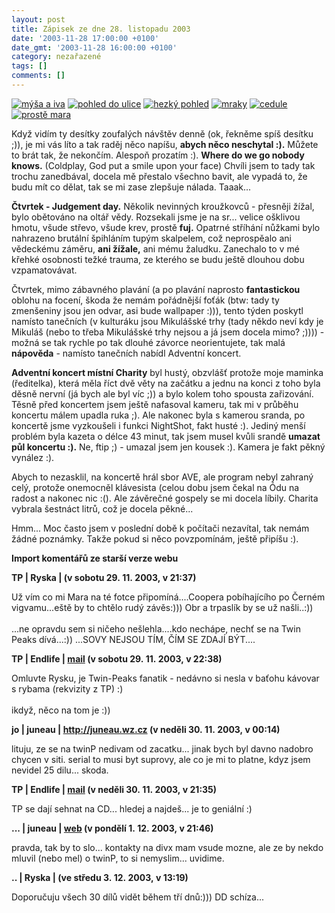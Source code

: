 ```yaml
---
layout: post
title: Zápisek ze dne 28. listopadu 2003
date: '2003-11-28 17:00:00 +0100'
date_gmt: '2003-11-28 16:00:00 +0100'
category: nezařazené
tags: []
comments: []
---
```

<div >  <a href="%base_url%/assets/old-images/mysaaiva.jpg"><img alt="mýša a iva" src="%base_url%/assets/old-images/mysaaiva.jpg"></a>  <a href="%base_url%/assets/old-images/smetanka.jpg"><img alt="pohled do ulice" src="%base_url%/assets/old-images/smetanka.jpg"></a>  <a href="%base_url%/assets/old-images/hornak.jpg"><img alt="hezký pohled" src="%base_url%/assets/old-images/hornak.jpg"></a>  <a href="%base_url%/assets/old-images/mraky.jpg"><img alt="mraky" src="%base_url%/assets/old-images/mraky.jpg"></a>  <a href="%base_url%/assets/old-images/cedule.jpg"><img alt="cedule" src="%base_url%/assets/old-images/cedule.jpg"></a>  <a href="%base_url%/assets/old-images/mara4.jpg"><img alt="prostě mara" src="%base_url%/assets/old-images/mara4.jpg"></a>  </div>
<p>Když vidím ty desítky zoufalých návštěv denně (ok, řekněme spíš desítku ;)), je mi vás  líto a tak raděj něco napíšu, <strong>abych něco neschytal :).</strong> Můžete to brát tak, že nekončím.  Alespoň prozatím :). <strong>Where do we go nobody knows.</strong> (Coldplay, God put a smile upon your face)  Chvíli jsem to tady tak trochu zanedbával, docela mě přestalo všechno bavit,  ale vypadá to, že budu mít co dělat, tak se mi zase zlepšuje nálada. Taaak...</p>
<p><strong>Čtvrtek - Judgement day.</strong> Několik nevinných kroužkovců - přesněji žížal, bylo obětováno na  oltář vědy. Rozsekali jsme je na sr... velice ošklivou hmotu, všude střevo, všude krev, prostě  <strong>fuj.</strong> Opatrné stříhání nůžkami bylo nahrazeno brutální špihláním tupým skalpelem, což neprospěalo  ani vědeckému záměru, <strong>ani žížale,</strong> ani mému žaludku. Zanechalo to v mé křehké osobnosti težké trauma,  ze kterého se budu ještě dlouhou dobu vzpamatovávat.</p>
<p>Čtvrtek, mimo zábavného plavání (a po plavání naprosto <strong>fantastickou</strong> oblohu na focení,  škoda že nemám pořádnější foťák (btw: tady ty zmenšeniny jsou jen odvar, asi bude wallpaper :))),  tento týden poskytl namísto tanečních (v kulturáku jsou Mikulášské  trhy (tady někdo neví kdy je Mikuláš (nebo to třeba Mikulášské trhy nejsou a já jsem docela mimo? ;)))) -  možná se tak rychle  po tak dlouhé závorce neorientujete, tak malá <strong>nápověda</strong> - namísto tanečních nabídl Adventní koncert.</p>
<p><strong>Adventní koncert místní Charity</strong> byl hustý, obzvlášť protože moje maminka (ředitelka), která měla říct dvě věty  na začátku a jednu na konci z toho byla děsně nervní (já bych ale byl víc ;)) a bylo kolem toho spousta  zařizování. Těsně před koncertem jsem ještě nafasoval kameru, tak mi v průběhu koncertu málem upadla  ruka ;). Ale nakonec byla s kamerou sranda, po koncertě jsme vyzkoušeli i funkci NightShot, fakt husté :).  Jediný menší problém byla kazeta o délce 43 minut, tak jsem musel kvůli srandě <strong>umazat půl koncertu :).</strong>  Ne, ftip ;) - umazal jsem jen kousek :). Kamera je fakt pěkný vynález :).</p>
<p>Abych to nezasklil, na koncertě hrál sbor AVE, ale program nebyl zahraný celý, protože onemocněl  klávesista (celou dobu jsem čekal na Ódu na radost a nakonec nic :(). Ale závěrečné gospely se mi docela  líbily. Charita vybrala šestnáct litrů, což je docela pěkné...</p>
<p>Hmm... Moc často jsem v poslední době k počítači nezavítal, tak nemám žádné poznámky. Takže pokud si něco  povzpomínám, ještě připíšu :).</p>
<div class="import-komentaru">
<p><strong>Import komentářů ze starší verze webu</strong></p>
<div class="comment">
<p style="font-weight:bold"><span class="compredmet">TP</span> | <span class="comname">Ryska</span> | (v&nbsp;sobotu&nbsp;29.&nbsp;11.&nbsp;2003,&nbsp;v&nbsp;21:37)</p>
<p>Už vím co mi Mara na té fotce připomíná....Coopera pobíhajícího po Černém vigvamu...eště by to chtělo rudý závěs:))) Obr a trpaslík by se už našli..:)) <br>  <br> ...ne opravdu sem si ničeho nešlehla....kdo nechápe, nechť se na Twin Peaks dívá...:)) ...SOVY NEJSOU TÍM, ČÍM SE ZDAJÍ BÝT.... </p>
</div>
<div class="comment">
<p style="font-weight:bold"><span class="compredmet">TP</span> | <span class="comname">Endlife</span> |  <a href="mailto:jan.martinek@post.cz">mail</a> (v&nbsp;sobotu&nbsp;29.&nbsp;11.&nbsp;2003,&nbsp;v&nbsp;22:38)</p>
<p>Omluvte Rysku, je Twin-Peaks fanatik - nedávno si nesla v baťohu kávovar s rybama (rekvizity z TP) :) <br>  <br> ikdyž, něco na tom je :)) </p>
</div>
<div class="comment">
<p style="font-weight:bold"><span class="compredmet">jo</span> | <span class="comname">juneau</span> |  <a href="http://juneau.wz.cz">http://juneau.wz.cz</a> (v&nbsp;neděli&nbsp;30.&nbsp;11.&nbsp;2003,&nbsp;v&nbsp;00:14)</p>
<p>lituju, ze se na twinP nedivam od zacatku... jinak bych byl davno nadobro chycen v siti. serial to musi byt suprovy, ale co je mi to platne, kdyz jsem nevidel 25 dilu... skoda. </p>
</div>
<div class="comment">
<p style="font-weight:bold"><span class="compredmet">TP</span> | <span class="comname">Endlife</span> |  <a href="mailto:jan.martinek@post.cz">mail</a> (v&nbsp;neděli&nbsp;30.&nbsp;11.&nbsp;2003,&nbsp;v&nbsp;21:35)</p>
<p>TP se dají sehnat na CD... hledej a najdeš... je to geniální :) </p>
</div>
<div class="comment">
<p style="font-weight:bold"><span class="compredmet">...</span> | <span class="comname">juneau</span> |  <a href="http://juneau.wz.cz">web</a> (v&nbsp;pondělí&nbsp;1.&nbsp;12.&nbsp;2003,&nbsp;v&nbsp;21:46)</p>
<p>pravda, tak by to slo... kontakty na divx mam vsude mozne, ale ze by nekdo mluvil (nebo mel) o twinP, to si nemyslim... uvidime. </p>
</div>
<div class="comment">
<p style="font-weight:bold"><span class="compredmet">..</span> | <span class="comname">Ryska</span> | (ve&nbsp;středu&nbsp;3.&nbsp;12.&nbsp;2003,&nbsp;v&nbsp;13:19)</p>
<p>Doporučuju všech 30 dílů vidět během tří dnů:))) DD schíza... </p>
</div>
</div>
